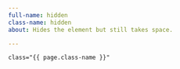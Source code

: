 ```yaml
---
full-name: hidden
class-name: hidden
about: Hides the element but still takes space.

---
```

    class="{{ page.class-name }}"
